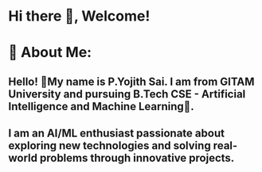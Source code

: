 # Hi there 👋, Welcome!
# 💫 About Me:
## Hello! 👋My name is P.Yojith Sai. I am from GITAM University and pursuing B.Tech CSE - Artificial Intelligence and Machine Learning🤖.
## I am an AI/ML enthusiast passionate about exploring new technologies and solving real-world problems through innovative projects.
<!--
**Yojith2004/Yojith2004** is a ✨ _special_ ✨ repository because its `README.md` (this file) appears on your GitHub profile.

Here are some ideas to get you started:

- 🔭 I’m currently working on ...
- 🌱 I’m currently learning ...
- 👯 I’m looking to collaborate on ...
- 🤔 I’m looking for help with ...
- 💬 Ask me about ...
- 📫 How to reach me: ...
- 😄 Pronouns: ...
- ⚡ Fun fact: ...
-->
